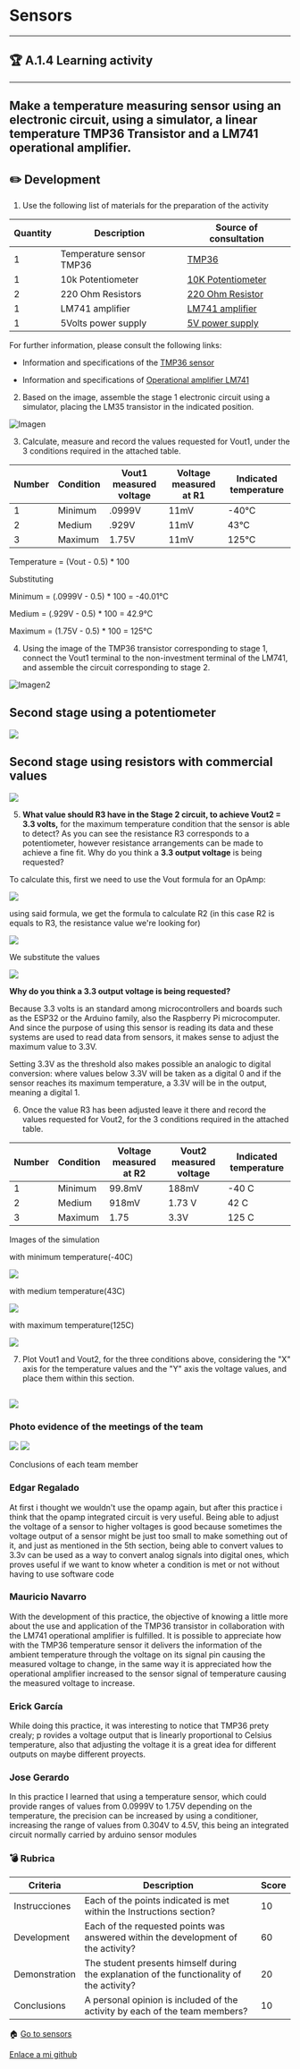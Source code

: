 # Sensors
---
## :trophy: A.1.4 Learning activity
---

Make a temperature measuring sensor using an electronic circuit, using a simulator, a linear temperature **TMP36 Transistor**  and a **LM741** operational amplifier.
---
## :pencil2: Development

1. Use the following list of materials for the preparation of the activity

| Quantity  | Description | Source of consultation |
| -----  | --------------- | -------------------- |
| 1 | Temperature sensor TMP36 | [TMP36](https://learn.adafruit.com/tmp36-temperature-sensor) |
| 1 | 10k Potentiometer  |[10K Potentiometer](https://www.se.com/mx/es/product/XB4BD912R10K/complete-potentiometer%2C-metal%2C-%C3%B822%2C-10k/)  |
| 2 | 220 Ohm Resistors  | [220 Ohm Resistor](http://www.geekbotelectronics.com/producto/resistencia-220-ohm-14-w/)  |
| 1 | LM741 amplifier | [LM741 amplifier](https://www.ti.com/lit/ds/symlink/lm741.pdf) |
| 1 | 5Volts power supply | [5V power supply](https://www.microjpm.com/products/fuente-3-3-5v-para-protoboard-/)  |

For further information, please consult the following links:

- Information and specifications of the [TMP36 sensor](https://components101.com/sites/default/files/component_pin/TMP36-Sensor-Pinout.png)

- Information and specifications of [Operational amplifier LM741](https://ortegamraul.files.wordpress.com/2014/03/741-interno.png)

2. Based on the image, assemble the stage 1 electronic circuit using a simulator, placing the LM35 transistor in the indicated position.

![Imagen](../A1.4.SensorDeTempratura_TMP36_JoseGerardo/Img1.PNG)

3. Calculate, measure and record the values requested for Vout1, under the 3 conditions required in the attached table.

| Number | Condition | Vout1 measured voltage | Voltage measured at R1 | Indicated temperature |
| ------ | --------- | -------------------- | -------------------- | -------------------- |
| 1      | Minimum   | .0999V | 11mV | -40°C |
| 2      | Medium     | .929V | 11mV | 43°C |
| 3      | Maximum    | 1.75V | 11mV | 125°C |


Temperature = (Vout - 0.5) * 100

Substituting 

Minimum = (.0999V - 0.5) * 100 = -40.01°C 

Medium = (.929V - 0.5) * 100 = 42.9°C 

Maximum = (1.75V - 0.5) * 100 = 125°C


4. Using the image of the TMP36 transistor corresponding to stage 1, connect the Vout1 terminal to the non-investment terminal of the LM741, and assemble the circuit corresponding to stage 2.

![Imagen2](../A1.4.SensorDeTempratura_TMP36_JoseGerardo/Img2.PNG)

## Second stage using a potentiometer
![](../A1.4.SensorDeTempratura_TMP36_JoseGerardo/Img3.PNG)

## Second stage using resistors with commercial values
![](../A1.4.SensorDeTempratura_TMP36_JoseGerardo/Img4.PNG)

5. **What value should R3 have in the Stage 2 circuit, to achieve Vout2 = 3.3 volts,** for the maximum temperature condition that the sensor is able to detect? As you can see the resistance R3 corresponds to a potentiometer, however resistance arrangements can be made to achieve a fine fit. Why do you think a **3.3 output voltage** is being requested?

To calculate this, first we need to use the Vout formula for an OpAmp:

![](../A1.4.SensorDeTempratura_TMP36_JoseGerardo/Img5.PNG)

using said formula, we get the formula to calculate R2 (in this case R2 is equals to R3, the resistance value we're looking for)

![](../A1.4.SensorDeTempratura_TMP36_JoseGerardo/Img6.PNG)

We substitute the values

![](../A1.4.SensorDeTempratura_TMP36_JoseGerardo/Img7.PNG)

**Why do you think a 3.3 output voltage is being requested?**

Because 3.3 volts is an standard among microcontrollers and boards such as the ESP32 or the Arduino family, also the Raspberry Pi microcomputer. And since the purpose of using this sensor is reading its data and these systems are used to read data from sensors, it makes sense to adjust the maximum value to 3.3V.

Setting 3.3V as the threshold also makes possible an analogic to digital conversion: where values below 3.3V will be taken as a digital 0 and if the sensor reaches its maximum temperature, a 3.3V will be in the output, meaning a digital 1.

6. Once the value R3 has been adjusted leave it there and record the values requested for Vout2, for the 3 conditions required in the attached table.

| Number | Condition | Voltage measured at R2 | Vout2 measured voltage | Indicated temperature |
| ------------ | ------ | ---------- | ------------ | --------------- |
| 1 | Minimum | 99.8mV | 188mV | -40 C |
| 2 | Medium | 918mV | 1.73 V | 42 C |
| 3 | Maximum | 1.75 | 3.3V | 125 C |

Images of the simulation

with minimum temperature(-40C)

![](../A1.4.SensorDeTempratura_TMP36_JoseGerardo/Img8.PNG)

with medium temperature(43C)

![](../A1.4.SensorDeTempratura_TMP36_JoseGerardo/Img9.PNG)

with maximum temperature(125C)

![](../A1.4.SensorDeTempratura_TMP36_JoseGerardo/Img10.PNG)

7. Plot Vout1 and Vout2, for the three conditions above, considering the "X" axis for the temperature values and the "Y" axis the voltage values, and place them within this section.

![](../A1.4.SensorDeTempratura_TMP36_JoseGerardo/Img11.PNG)
---

### Photo evidence of the meetings of the team

![](../A1.4.SensorDeTempratura_TMP36_JoseGerardo/Img12.PNG)
![](../A1.4.SensorDeTempratura_TMP36_JoseGerardo/Img13.PNG)

Conclusions of each team member

### Edgar Regalado

At first i thought we wouldn't use the opamp again, but after this practice i think that the opamp integrated circuit is very useful. Being able to adjust the voltage of a sensor to higher voltages is good because sometimes the voltage output of a sensor might be just too small to make something out of it, and just as mentioned in the 5th section, being able to convert values to 3.3v can be used as a way to convert analog signals into digital ones, which proves useful if we want to know wheter a condition is met or not without having to use software code

### Mauricio Navarro

With the development of this practice, the objective of knowing a little more about the use and application of the TMP36 transistor in collaboration with the LM741 operational amplifier is fulfilled.
It is possible to appreciate how with the TMP36 temperature sensor it delivers the information of the ambient temperature through the voltage on its signal pin causing the measured voltage to change, in the same way it is appreciated how the operational amplifier increased to the sensor signal of temperature causing the measured voltage to increase.  

### Erick García

While doing this practice, it was interesting to notice that TMP36 prety crealy; p rovides a voltage output that is linearly proportional to Celsius temperature, also that adjusting the voltage it is a great idea for different outputs on maybe different proyects.

### Jose Gerardo

In this practice I learned that using a temperature sensor, which could provide ranges of values from 0.0999V to 1.75V depending on the temperature, the precision can be increased by using a conditioner, increasing the range of values from 0.304V to 4.5V, this being an integrated circuit normally carried by arduino sensor modules


### :bomb: Rubrica

| Criteria | Description | Score |
| ------ | ----------- | -------- |
| Instrucciones | Each of the points indicated is met within the Instructions section? | 10 |
| Development | Each of the requested points was answered within the development of the activity? | 60 |
| Demonstration | The student presents himself during the explanation of the functionality of the activity? | 20 |
| Conclusions | A personal opinion is included of the activity by each of the team members? | 10 |

:house: [Go to sensors](../docs/D1.0_Sensores.md)

[Enlace a mi github](https://github.com/Josejgr27/Sistemas_Programables)
